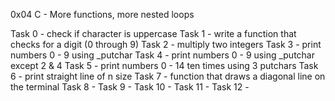 0x04 C - More functions, more nested loops

Task 0 - check if character is uppercase
Task 1 - write a function that checks for a digit (0 through 9)
Task 2 - multiply two integers
Task 3 - print numbers 0 - 9 using _putchar
Task 4 - print numbers 0 - 9 using _putchar except 2 & 4
Task 5 - print numbers 0 - 14 ten times using 3 putchars
Task 6 - print straight line of n size
Task 7 - function that draws a diagonal line on the terminal
Task 8 -
Task 9 -
Task 10 -
Task 11 -
Task 12 -